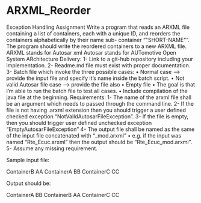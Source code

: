 # ARXML_Reorder
Exception Handling Assignment
  Write a program that reads an ARXML file containing a list of containers, each with a unique ID, and
  reorders the containers alphabetically by their name sub- container “"SHORT-NAME"”.
  The program should write the reordered containers to a new ARXML file.
ARXML stands for Autosar xml
Autosar stands for AUTomotive Open System ARchitecture
Delivery:
1- Link to a git-hub repository including your implementation.
2- Readme.md file must exist with proper documentation.
3- Batch file which invoke the three possible cases:
      • Normal case --> provide the input file and specify it’s name inside the batch script.
      • Not valid Autosar file case --> provide the file also
      • Empty file
      • The goal is that I’m able to run the batch file to test all cases.
      • Include compilation of the java file at the beginning.
Requirements:
      1- The name of the arxml file shall be an argument which needs to passed through the command
      line.
      2- If the file is not having .arxml extension then you should trigger a user defined checked
      exception “NotVaildAutosarFileException”.
      3- If the file is empty, then you should trigger user defined unchecked exception
      “EmptyAutosarFileException”
      4- The output file shall be named as the same of the input file concatenated with “_mod.arxml”
      • e.g. if the input was named “Rte_Ecuc.arxml” then the output should be
      “Rte_Ecuc_mod.arxml”.
      5- Assume any missing requirement.

Sample input file:
 <?xml version="1.0" encoding="UTF-8"?>
<AUTOSAR>
   <CONTAINER UUID="198ae269-8478-44bd-92b5-14982c4ff68a">
       <SHORT-NAME>ContainerB</SHORT-NAME>
       <LONG-NAME>AA</LONG-NAME>
   </CONTAINER>
   <CONTAINER UUID="198ae269-8478-44bd-92b5-14982c4ff68b"> 
       <SHORT-NAME>ContainerA</SHORT-NAME>
       <LONG-NAME>BB</LONG-NAME>
   </CONTAINER>
   <CONTAINER UUID="198ae269-8478-44bd-92b5-14982c4ff68c">
       <SHORT-NAME>ContainerC</SHORT-NAME>
       <LONG-NAME>CC</LONG-NAME>
   </CONTAINER>
</AUTOSAR>

Output should be:
<?xml version="1.0" encoding="UTF-8"?>
<AUTOSAR>
   <CONTAINER UUID="198ae269-8478-44bd-92b5-14982c4ff68b">
       <SHORT-NAME>ContainerA</SHORT-NAME>
       <LONG-NAME>BB</LONG-NAME>
   </CONTAINER>
   <CONTAINER UUID="198ae269-8478-44bd-92b5-14982c4ff68a">
       <SHORT-NAME>ContainerB</SHORT-NAME>
       <LONG-NAME>AA</LONG-NAME>
   </CONTAINER>
   <CONTAINER UUID="198ae269-8478-44bd-92b5-14982c4ff68c">
       <SHORT-NAME>ContainerC</SHORT-NAME>
       <LONG-NAME>CC</LONG-NAME>
   </CONTAINER>
<AUTOSAR>
